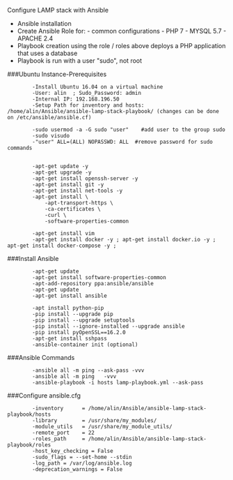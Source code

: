 Configure LAMP stack with Ansible
- Ansible installation
- Create Ansible Role for:
            - common configurations
            - PHP 7
            - MYSQL 5.7
            - APACHE 2.4
- Playbook creation using the role / roles above deploys a PHP application that uses a database
- Playbook is run with a user "sudo", not root

###Ubuntu Instance-Prerequisites
            
            -Install Ubuntu 16.04 on a virtual machine
            -User: alin  ; Sudo_Password: admin
            -Internal IP: 192.168.196.50
            -Setup Path for inventory and hosts: /home/alin/Ansible/ansible-lamp-stack-playbook/ (changes can be done on /etc/ansible/ansible.cf)

            -sudo usermod -a -G sudo "user"    #add user to the group sudo
            -sudo visudo
            -"user" ALL=(ALL) NOPASSWD: ALL  #remove password for sudo commands


            -apt-get update -y
            -apt-get upgrade -y
            -apt-get install openssh-server -y
            -apt-get install git -y
            -apt-get install net-tools -y
            -apt-get install \
                -apt-transport-https \
                -ca-certificates \
                -curl \
                -software-properties-common

            -apt-get install vim
            -apt-get install docker -y ; apt-get install docker.io -y ; apt-get install docker-compose -y ;

###Install Ansible

            -apt-get update
            -apt-get install software-properties-common
            -apt-add-repository ppa:ansible/ansible
            -apt-get update
            -apt-get install ansible

            -apt install python-pip
            -pip install --upgrade pip
            -pip install --upgrade setuptools
            -pip install --ignore-installed --upgrade ansible
            -pip install pyOpenSSL==16.2.0
            -apt-get install sshpass
            -ansible-container init (optional)

###Ansible Commands

            -ansible all -m ping --ask-pass -vvv
            -ansible all -m ping   -vvv
            -ansible-playbook -i hosts lamp-playbook.yml --ask-pass


###Configure ansible.cfg

            -inventory      = /home/alin/Ansible/ansible-lamp-stack-playbook/hosts
            -library        = /usr/share/my_modules/
            -module_utils   = /usr/share/my_module_utils/
            -remote_port    = 22
            -roles_path     = /home/alin/Ansible/ansible-lamp-stack-playbook/roles
            -host_key_checking = False
            -sudo_flags = --set-home --stdin
            -log_path = /var/log/ansible.log
            -deprecation_warnings = False
